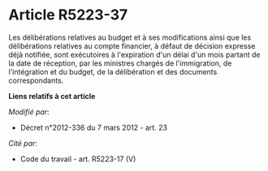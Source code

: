 # Article R5223-37

Les délibérations relatives au budget et à ses modifications ainsi que les délibérations relatives au compte financier, à
défaut de décision expresse déjà notifiée, sont exécutoires à l'expiration d'un délai d'un mois partant de la date de
réception, par les ministres chargés de l'immigration, de l'intégration et du budget, de la délibération et des documents
correspondants.

**Liens relatifs à cet article**

_Modifié par_:

  - Décret n°2012-336 du 7 mars 2012 - art. 23

_Cité par_:

  - Code du travail - art. R5223-17 (V)
